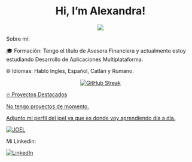 <body>
  <h1 align=center>Hi, I’m Alexandra!</h1>
  <p align=center>
    <img src="https://media.tenor.com/kzMUk2-LgL8AAAAj/welcome.gif">
  </p>
  <p>Sobre mí:</p>
    <p>🎓 Formación: Tengo el título de Asesora Financiera y actualmente estoy estudiando Desarrollo de Aplicaciones Multiplataforma.</p>
    <p>🌐 Idiomas: Hablo Ingles, Español, Catlán y Rumano.</p>
  <p align=center>
    <a href="https://git.io/streak-stats"><img src="https://github-readme-streak-stats.herokuapp.com?user=ALESA97&theme=dark&hide_border=true" alt="GitHub Streak" />
  </p>

<p>🔥 Proyectos Destacados</p>
<p>No tengo proyectos de momento.</p>
<p>Adjunto mi perfil del joel ya que es donde voy aprendiendo día a día.</p>

[![JOEL](https://jo-el.es/static/icons/logo.svg)](https://jo-el.es/user)  

<p>
Mi Linkedin:
  
[![LinkedIn](https://img.shields.io/badge/LinkedIn-blue?style=for-the-badge&logo=linkedin&logoColor=white)](https://linkedin.com/in/alexandra-teodora-sofronie-3bbb36161)  
</p>
